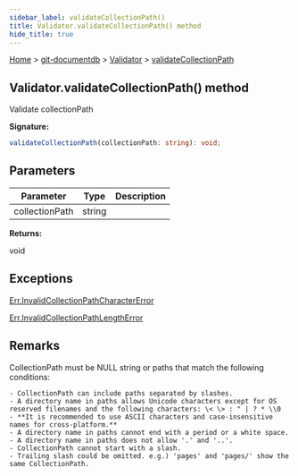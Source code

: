 ```yaml
---
sidebar_label: validateCollectionPath()
title: Validator.validateCollectionPath() method
hide_title: true
---
```


[Home](./index.md) &gt; [git-documentdb](./git-documentdb.md) &gt; [Validator](./git-documentdb.validator.md) &gt; [validateCollectionPath](./git-documentdb.validator.validatecollectionpath.md)

## Validator.validateCollectionPath() method

Validate collectionPath

<b>Signature:</b>

```typescript
validateCollectionPath(collectionPath: string): void;
```

## Parameters

|  Parameter | Type | Description |
|  --- | --- | --- |
|  collectionPath | string |  |

<b>Returns:</b>

void

## Exceptions

[Err.InvalidCollectionPathCharacterError](./git-documentdb.err.invalidcollectionpathcharactererror.md)

[Err.InvalidCollectionPathLengthError](./git-documentdb.err.invalidcollectionpathlengtherror.md)

## Remarks

CollectionPath must be NULL string or paths that match the following conditions:

```
- CollectionPath can include paths separated by slashes.
- A directory name in paths allows Unicode characters except for OS reserved filenames and the following characters: \< \> : " | ? * \\0
- **It is recommended to use ASCII characters and case-insensitive names for cross-platform.**
- A directory name in paths cannot end with a period or a white space.
- A directory name in paths does not allow '.' and '..'.
- CollectionPath cannot start with a slash.
- Trailing slash could be omitted. e.g.) 'pages' and 'pages/' show the same CollectionPath.
```

